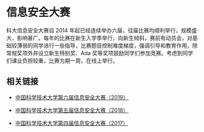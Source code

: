 ---
---

# 信息安全大赛

科大信息安全大赛自 2014 年起已经连续举办六届，往届比赛均顺利举行，规模盛大，影响甚广。每年的比赛在新生入学季举行，向新生倾斜，赛前有动员会，对基础较薄弱的同学进行一些指导，比赛题目控制难度梯度，强调引导和教育作用，除常规奖项外并设立新生特别奖、Ada 奖等奖项鼓励同学们参加竞赛。考虑到同学们课业负担较重，比赛为期一周，在线上举行。 

## 相关链接

  + [ 中国科学技术大学第六届信息安全大赛（2019）](https://news.ustclug.org/2019/12/hackergame-2019/ "https://news.ustclug.org/2019/12/hackergame-2019/")

  + [ 中国科学技术大学第五届信息安全大赛（2018）](https://news.ustclug.org/2019/01/hackergame-awards/ "https://news.ustclug.org/2019/01/hackergame-awards/")

  + [ 中国科学技术大学第四届信息安全大赛（2017）](http://young.ustc.edu.cn/2017/1103/c17198a356957/page.htm "http://young.ustc.edu.cn/2017/1103/c17198a356957/page.htm")
